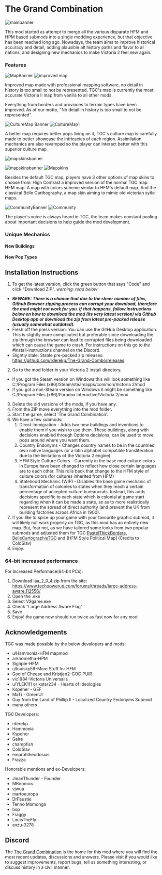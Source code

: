 # The Grand Combination

![mainbanner](https://user-images.githubusercontent.com/32886642/209586234-44f0d161-fe39-40c7-9ea8-6fc106547fd7.png)

This mod started as attempt to merge all the various disparate HFM and HPM based submods into a single modding experience, but that objective has been reached long ago. Nowadays, the team aims to improve historical accuracy and detail, adding plausible alt history paths and flavor to all nations, and designing new mechanics to make Victoria 2 feel new again. 

### Features

![MapBanner](https://user-images.githubusercontent.com/32886642/209600377-b23a8eed-caac-416d-bcd1-27a9df293d7f.png)
![improved map](https://user-images.githubusercontent.com/32886642/209600580-bf761c2c-4e13-419f-9a58-f116f73d86fc.png)

Improved map made with professional mapping software, no detail in history is too small to not be represented. TGC's map is currently the most accurate Victoria II map from vanilla to all other mods. 

Everything from borders and provinces to terrain types have been improved. As of our motto, "No detail in history is too small to not be represented". 

![CultureMap Banner](https://user-images.githubusercontent.com/32886642/209599678-d02b1aed-4b38-45ab-861b-2483fbfa2d29.png)
![CultureMap1](https://user-images.githubusercontent.com/32886642/209600947-2e505c04-9a8c-4fe1-a6cf-1d3e1bf4cc8e.png)

A better map requires better pops living on it, TGC's culture map is carefully made to better showcase the intricacies of each region. Assimilation mechanics are also revamped so the player can interact better with this superior culture map.

![mapskinsbanner](https://user-images.githubusercontent.com/32886642/209601415-5ad8ce91-a69c-415d-99d0-9bc7921f4df6.png)

![mapskinsbanner](https://user-images.githubusercontent.com/32886642/209603162-9b771f08-2384-4526-a3cb-fa31a77229a9.png)
![Mapskins](https://user-images.githubusercontent.com/32886642/209603177-91bab395-ceb5-43f2-9ec2-a8812fefba2a.png)

Besides the default TGC map, players have 3 other options of map skins to choose from: High Contrast a improved version of the normal TGC map. HFM map: A map with colors scheme similar to HFM's default map. And the classical Belle Carthography, a map skin aiming to mimic old victorian sytle maps.

![CommunityBanner](https://user-images.githubusercontent.com/32886642/209602388-2573bbec-2418-421c-ac94-327e4ef4cfa5.png)
![Community](https://user-images.githubusercontent.com/32886642/209602402-e39c39d9-4967-4056-85da-32d93a7eb803.png)

The player's voice is always heard in TGC, the team makes constant pooling about important decisions to help guide the mod development. 

### Unique Mechanics

#### New Buildings

#### New Pop Types



## Installation Instructions


1. To get the latest version, click the green button that says "Code" and click "Download ZIP". *warning: read below*
  * ***BEWARE: There is a chance that due to the sheer number of files, Github Browser zipping process can corrupt your download, therefore the mod might not work for you. If that happens, follow instructions below on how to download the mod (its very latest version) via Github Desktop app or download the zip from latest pre-packed release (usually somewhat outdated).***
  * Fresh off the press version: You can use the GitHub Desktop application. This is slightly more complicated but preferable since downloading the zip through the browser can lead to corrupted files being downloaded which can cause the game to crash. For instructions on this go to the #install-instructions channel on the Discord.
  * Slightly stale: Stable pre-packed zip releases: https://github.com/rderekp/The-Grand-Combo/releases
2. Go to the mod folder in your Victoria 2 install directory.
  * If you got the Steam version on Windows this will look something like C:/Program Files (x86)/Steam/steamapps/common/Victoria 2/mod
  * If you got a non-Steam version on Windows it might be something like C:/Program Files (x86)/Paradox Interactive/Victoria 2/mod
3. Delete the old versions of the mods, if you have any.
4. From the ZIP move everything into the mod folder.
5. Start the game, select 'The Grand Combination'.
6. We have a few submods:
   1. Direct Immigration - Adds two new buildings and inventions to enable them if you wish to use them. These buildings, along with decisions enabled through Options decisions, can be used to move pops around where you want them.
   2. Country Endonyms - Changes country names to be in the countries' own native languages (or a latin alphabet compatible transliteration due to the limitations of the Victoria 2 engine)
   3. HFM Style Culture Colors - Currently in the base mod culture colors in Europe have been changed to reflect how close certain languages are to each other. This rolls back that change to the HFM style of culture colors (for cultures inherited from HFM)
   4. Statehood Mechanic (WIP) - Disables the base game mechanic of transformation of colonies to states when they reach a certain percentage of accepted culture bureaucrats. Instead, this adds decisions specific to each state which is colonial at game start regarding when it can be made a state, so as to more realistically represent the spread of direct authority (and prevent the UK from building factories across Africa in 1900).
7. If you like to spice up your game with your favourite graphic submod, it will likely not work properly on TGC, as this mod has an entirely new map. But, fear not, as we have tailored some looks from two popular submods and adjusted them for TGC [PastelThickBorders](https://github.com/emprahtheodosius/PastelThickBordersMod), [BelleCartographieTGC](https://github.com/emprahtheodosius/BelleCartographieTGC) and [HFM Style Political Map] (Credits to ColdSlav)
8. Enjoy.

### 64-bit increased performance

For Increased Performace(64-bit PCs):
1. Download laa_2_0_4.zip from the site: https://www.techpowerup.com/forums/threads/large-address-aware.112556/
2. Open the .exe
3. Select V2game.exe
4. Check "Large Address Aware Flag"
5. Save
6. Enjoy! the game now should run twice as fast now for any mod

## Acknowledgements

TGC was made possible by the below developers and mods:

* u/Hammonia-HFM mapmod
* arkhometha-HPM
* Sighpie-HFM
* u/louisky58-More Stuff for HFM
* God of Cheese and Kristjan2-GOC PUIR
* vic1984-Victoria Universalis
* u/YLEK111 or kstar234 - Hearts of Ideologies
* Kspeher - GEF
* MaTi - GreenUI
* Guy from the Land of Phillip II - Localized Country Endonyms Submod
* many others

TGC Developers:

* rderekp
* Hammonia
* Kspeher
* Gelre
* champfish
* ColdSlav
* emprahtheodosius
* Frazza

Honorable mentions and ex-Developers:

* JmanThunder - Founder
* MBnomics
* vjwua
* martoeuropa
* DrFaustie
* Tenno Momonga
* bop
* Fraggy
* LouisTheFly
* anzu-3278

## Discord

The [The Grand Combination](https://discord.gg/rGfQAgwyST) is the home for this mod where you will find the most recent updates, discussions and answers. Please visit if you would like to suggest improvements, report bugs, tell us something interesting, or discuss history in a civil manner.
